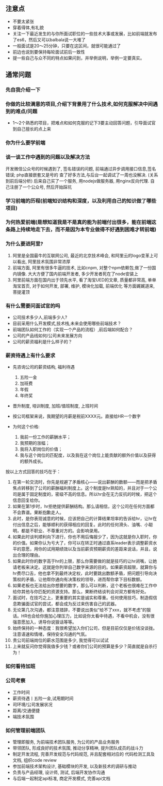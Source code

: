 ## 注意点

* 不要太紧张
* 穿着得体,有礼貌
* 关注一下最近发生的与你所面试职位的一些技术大事或发展，比如前端就发布了es6，然后又可以balbala说一大堆了
* 一般面试是20～25分钟，只要在这区间，就很可能通过了
* 前边也说到要保持每轮面试前后一致性
* 提一些自己与众不同的特点如果问到，并举例说明，举例一定要真实。

## 通常问题

### 先自我介绍一下


### 你做的比较满意的项目,介绍下背景用了什么技术,如何克服解决中间遇到的难点/问题    

* 1～2个熟悉的项目，把难点和如何克服的记下3要主动回答问题，引导面试官到自己擅长的点上来

### 你为什么要学前端

### 谈一谈工作中遇到的问题以及解决方法

开发微信公众号的时候遇到了, 签名错误的问题, 前端通过异步调用接口信息,签名错误; php直接嵌套又是号的
查了好多方法,与后台一起调试了一周也没解决. (关系到前后端分析)
后来自己买了一个服务, 用nodejs做服务器, 用nginx反向代理. 自己注册了一个公众号, 然后开始踩坑

### 学习前端的历程(前端知识结构和深度，以及利用自己的知识做了哪些项目)


### 为何热爱前端(是想知道我是不是真的能为前端付出很多，能在前端这条路上持续地走下去，而不是因为本专业做得不好遇到困难才转前端)

### 为什么要进阿里? 

1. 阿里是全国最牛的互联网公司, 最近的北京技术峰会, 和阿里云的logo变革上可以看出, 阿里技术氛围非常浓厚
2. 前端方面, 阿里有很多牛逼的技术, 比如cnpm, 对整个npm依赖包,做了一份国内镜像. 大大方便了国内前端开发者, 多少开发者死在了node安装上
3. 阿里前端方面在国内出于领先水平, 看了淘宝UED的文章, 质量都非常高, 单单淘宝首页, 对于如何开发, 部署, 维护, 模块化加载, 前端优化 等方面娓娓道来, 菩提灌顶


### 有什么需要问面试官的吗

* 公司技术多少人,前端多少人?
* 目前采用什么开发模式,技术栈,未来会使用哪些前端技术？
* 前端团队如何工作的（实现一个产品的流程）,前后端如何配合？
* 公司的产品线如何/公司未来发展方向
* 公司的薪资福利是什么样子的？

### 薪资待遇上有什么要求

* 先咨询公司的薪资结构, 福利待遇
    1. 五险一金
    2. 加班费
    3. 年假
    4. 年终奖
  
* 晋升制度, 培训制度, 加班/值班制度, 上班时间
* 按公司框架来说，我期望的月薪是税前XXXX元。直接给HR一个数字
* 为何这个价格: 
    1. 我前一份工作的薪酬水平；
    2. 我预期的涨幅；
    3. 我将入职岗位的价值；
    4. 我与这个岗位的匹配度，以及我在这个岗位上能贡献的额外价值以及获得的额外成长。

按以上方式回答的技巧在于：
1. 在第一轮交流时，你先是规避了矛盾核心——说出薪酬的数额——而是把矛盾焦点转移到了公司的薪酬福利制度上。这个制度是hr熟知的，并且对于一个公司是属于固定制度的，密级不高的信息。所以hr会在无力反抗的时候，把这个信息回复给你。
2. 如果在第1步时，hr拒绝提供薪酬结构。那么请相信，这个公司在任何方面都不会靠谱。果断抱歉走人。
3. 此时，是你表现诚意的时候，应该把自己的计算结果坦率的告诉给hr，让hr在付出信息之后，能够顺利的获得相应的回复。此时的任何滑头、油嘴、小聪明，都是不职业、不尊重对方的。会影响录用。
4. 如果此时谈判顺利向下进行，你也不用后悔报少了，因为这就是你入职时，你的价值。如果你认为亏大了，你可以在转正时通过直系leader表示调整薪资水平的意愿，用你的试用期绩效以及当前薪资预期薪资的差距来说话，并且，说出合理的理由。
5. 如果此时你的数字高于hr的上限，那么你需要做的就是技巧的让hr闭嘴，让她请老板来决定。这就是你列举自己数字来源的目的。如果薪资超限，就算你与hr费尽口舌，他也拿不到最终决定权，此时要跳出数额矛盾，把问题引导向决策权的矛盾，让他帮你通向有决策权的领导，进而帮你拿下目标数额。
6. 如果老板也无法给出你想要的数字，那么可以判断，这个老板也很难在工作中给你其他与你匹配的资源支持。那么，果断终结谈判会对双方都有好处。
7. 面试时，在技巧之上，更重要的其实是诚实和尊重。任何使用技巧，制造假信息欺骗面试官的尝试，都会成为反过来伤害自己的武器。
8. 无论第几次沟通，都注意措辞，不要说出类似“给不了xxx，就不考虑”的狠话。HR也会给你施加心理压力，比如说你太看中待遇，不看中机会，没有很强意愿加入，诱导你说狠话等等。 
9. 始终保持的一种态度：我很希望加入你们公司，但是目前仅仅是价钱没谈拢。注意语速和情绪，保持安全沟通的气氛。 
10. 贵公司前端岗位的薪水范围是多少, 我觉得可以试试
11. 上来就反问你觉得我值多少钱？或者你们公司的预算是多少？简直就是自杀行为！

### 如何看待加班

### 公司考察

* 工作时间
* 薪资待遇丨五险一金,试用期时间
* 司环境/公司发展状况
* 距离/交通便捷
* 端技术氛围


### 如何管理前端团队

* 管理即服务, 为前端技术团队服务, 为公司的产品业务服务
* 带领团队, 形成良好的技术氛围, 推动分享精神, 提升团队成员的战斗力
* 制定开发流程, 完善开发规范与代码规范, 并且配套相对应的 代码检测工具及文档, 组织code review
* 参加前端技术架构设计, 基础模块的开发, 以及新技术的调研与推动
* 负责与产品经理, 设计师, 测试, 后端开发协作沟通
* 与后端一起制定api标准, 商定开发模式, 完善api文档


